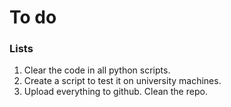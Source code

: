 # To do

### Lists

1. Clear the code in all python scripts. 
2. Create a script to test it on university machines. 
3. Upload everything to github. Clean the repo. 

